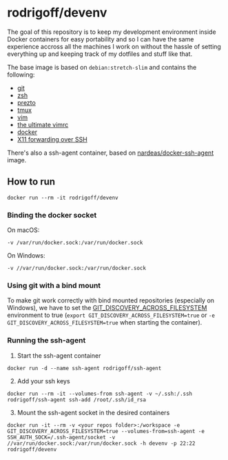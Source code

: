 # rodrigoff/devenv
The goal of this repository is to keep my development environment inside Docker containers for easy portability and so I can have the same experience accross all the machines I work on without the hassle of setting everything up and keeping track of my dotfiles and stuff like that.

The base image is based on `debian:stretch-slim` and contains the following:

- [git](https://git-scm.com/)
- [zsh](http://www.zsh.org/)
- [prezto](https://github.com/sorin-ionescu/prezto)
- [tmux](https://github.com/tmux/tmux/wiki)
- [vim](https://www.vim.org/)
- [the ultimate vimrc](https://github.com/amix/vimrc)
- [docker](https://www.docker.com/)
- [X11 forwarding over SSH](https://unix.stackexchange.com/questions/12755/how-to-forward-x-over-ssh-to-run-graphics-applications-remotely)

There's also a ssh-agent container, based on [nardeas/docker-ssh-agent](https://github.com/nardeas/docker-ssh-agent) image.

## How to run

```
docker run --rm -it rodrigoff/devenv
```

### Binding the docker socket

On macOS:
```
-v /var/run/docker.sock:/var/run/docker.sock
```

On Windows:
```
-v //var/run/docker.sock:/var/run/docker.sock
```

### Using git with a bind mount

To make git work correctly with bind mounted repositories (especially on Windows), we have to set the [GIT_DISCOVERY_ACROSS_FILESYSTEM](https://git-scm.com/docs/git/1.7.6#git-emGITDISCOVERYACROSSFILESYSTEMem) environment to true (`export GIT_DISCOVERY_ACROSS_FILESYSTEM=true` or `-e GIT_DISCOVERY_ACROSS_FILESYSTEM=true` when starting the container).

### Running the ssh-agent

1. Start the ssh-agent container

```
docker run -d --name ssh-agent rodrigoff/ssh-agent
```

2. Add your ssh keys

```
docker run --rm -it --volumes-from ssh-agent -v ~/.ssh:/.ssh rodrigoff/ssh-agent ssh-add /root/.ssh/id_rsa
```

3. Mount the ssh-agent socket in the desired containers
```
docker run -it --rm -v <your repos folder>:/workspace -e GIT_DISCOVERY_ACROSS_FILESYSTEM=true --volumes-from=ssh-agent -e SSH_AUTH_SOCK=/.ssh-agent/socket -v //var/run/docker.sock:/var/run/docker.sock -h devenv -p 22:22 rodrigoff/devenv
```
